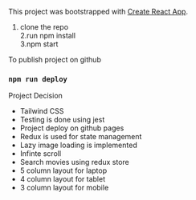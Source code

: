 This project was bootstrapped with [Create React App](https://github.com/facebook/create-react-app).

1. clone the repo<br/>
2.run npm install<br/>
3.npm start<br/>

To publish project on github<br/>
### `npm run deploy`

Project Decision<br/>
* Tailwind CSS<br/>
* Testing is done using jest<br/>
* Project deploy on github pages<br/>
* Redux is used for state management<br/>
* Lazy image loading is implemented<br/>
* Infinte scroll<br/>
* Search movies using redux store <br/>
* 5 column layout for laptop<br/>
* 4 column layout for tablet<br/>
* 3 column layout for mobile <br/>
